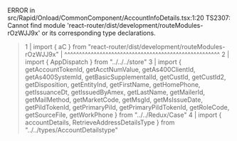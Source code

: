 ERROR in src/Rapid/Onload/CommonComponent/AccountInfoDetails.tsx:1:20
TS2307: Cannot find module 'react-router/dist/development/routeModules-rOzWJJ9x' or its corresponding type declarations.
  > 1 | import { aC } from "react-router/dist/development/routeModules-rOzWJJ9x"
      |                    ^^^^^^^^^^^^^^^^^^^^^^^^^^^^^^^^^^^^^^^^^^^^^^^^^^^^^
    2 | import { AppDispatch } from "../../../store"
    3 | import { getAccountTokenId, getAcctNumValue, getAs400ClientId, getAs400SystemId, getBasicSupplementalId, getCustId, getCustId2, getDisposition, getEntityInd, getFirstName, getHomePhone, getIssuanceDt, getIssuedByAmex, getLastName, getMailerId, getMailMethod, getMarketCode, getMsgId, getMsIssueDate, getPiIdTokenId, getPrimaryPiId, getPrimaryPiIdTokenId, getRoleCode, getSourceFile, getWorkPhone } from "../../Redux/Case"
    4 | import { accountDetails, RetrieveAddressDetailsType } from "../../types/AccountDetailstype"
